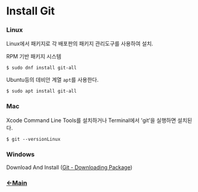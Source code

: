 # Install Git

### Linux

Linux에서 패키지로 각 배포판의 패키지 관리도구를 사용하여 설치. 

RPM 기반 패키지 시스템

```console
$ sudo dnf install git-all
```

Ubuntu등의 데비안 계열  `apt`를 사용한다.

```console
$ sudo apt install git-all
```

### Mac

Xcode Command Line Tools를 설치하거나 Terminal에서 'git’을 실행하면 설치된다.

```console
$ git --versionLinux
```

### Windows

Download And Install ([Git - Downloading Package](http://git-scm.com/download/win))


### [<-Main](https://github.com/itjeon/git_doc/blob/master/README.md)
